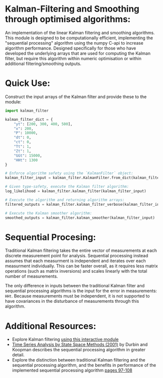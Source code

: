 # Kalman-Filtering and Smoothing through optimised algorithms:

An implementation of the linear Kalman filtering and smoothing algorithms. This module is designed to be computationally efficient, implementing the "sequential processing" algorithm using the numpy C-api to increase algorithm performance. Designed specifically for those who have developed the underlying arrays that are used for computing the Kalman filter, but require this algorithm within numeric optimisation or within additional filtering/smoothing outputs.

# Quick Use:

Construct the input arrays of the Kalman filter and provide these to the module:

```python
import kalman_filter

kalman_filter_dict = {
    "yt": [200, 300, 400, 500],
    "x": 200,
    "P": 10000,
    "dt": 0,
    "ct": 0,
    "Tt": 1,
    "Zt": 1,
    "GGt": 15000,
    "HHt": 1300
}

# Enforce algorithm safety using the `KalmanFilter` object:
kalman_filter_input = kalman_filter.KalmanFilter.from_dict(kalman_filter_dict)

# Given type-safety, execute the Kalman filter algorithm:
log_likelihood = kalman_filter.kalman_filter(kalman_filter_input)

# Execute the algorithm and returning algorithm arrays:
filtered_outputs = kalman_filter.kalman_filter_verbose(kalman_filter_input)

# Execute the Kalman smoother algorithm:
smoothed_outputs = kalman_filter.kalman_smoother(kalman_filter_input)
```

# Sequential Procesing:

Traditional Kalman filtering takes the entire vector of measurements at each discrete measurement point for analysis. Sequential processing instead assumes that each measurment is independent and iterates over each measurment individually. This can be faster overall, as it requires less matrix operations (such as matrix inversions) and scales linearly with the total number of measurements.

The only difference in inputs between the traditional Kalman filter and sequential processing algorithms is the input for the error in measurements: `HHt`. Because measurements must be independent, it is not supported to have covariances in the disturbance of measurements through this algorithm.

# Additional Resources:

- Explore Kalman filtering [using this interactive module](https://github.com/rlabbe/Kalman-and-Bayesian-Filters-in-Python)
- [Time Series Analysis by State Space Methods (2001)](https://academic.oup.com/book/16563) by Durbin and Koopman describes the sequential processing algorithm in greater detail.
- Explore the distinction between traditional Kalman filtering and the sequential processing algorithm, and the benefits in performance of the implemented sequential processing algorithm [pages 97-108](https://pure.bond.edu.au/ws/portalfiles/portal/167739220/Thomas_Aspinall_Thesis.pdf)
